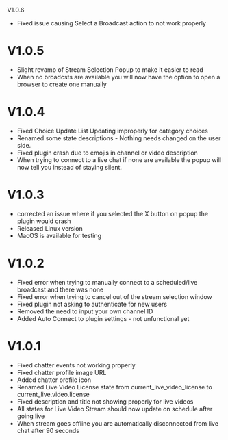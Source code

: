 V1.0.6
- Fixed issue causing Select a Broadcast action to not work properly

# V1.0.5
- Slight revamp of Stream Selection Popup to make it easier to read
- When no broadcsts are available you will now have the option to open a browser to create one manually

# V1.0.4
- Fixed Choice Update List Updating improperly for category choices
- Renamed some state descriptions - Nothing needs changed on the user side.
- Fixed plugin crash due to emojis in channel or video description
- When trying to connect to a live chat if none are available the popup will now tell you instead of staying silent. 


# V1.0.3
- corrected an issue where if you selected the X button on popup the plugin would crash
- Released Linux version
- MacOS is available for testing


# V1.0.2
- Fixed error when trying to manually connect to a scheduled/live broadcast and there was none
- Fixed error when trying to cancel out of the stream selection window
- Fixed plugin not asking to authenticate for new users
- Removed the need to input your own channel ID
- Added Auto Connect to plugin settings - not unfunctional yet


# V1.0.1
- Fixed chatter events not working properly
- Fixed chatter profile image URL
- Added chatter profile icon
- Renamed Live Video License state from current_live_video_license to current_live.video.license
- Fixed description and title not showing properly for live videos
- All states for Live Video Stream should now update on schedule after going live 
- When stream goes offline you are automatically disconnected from live chat after 90 seconds
